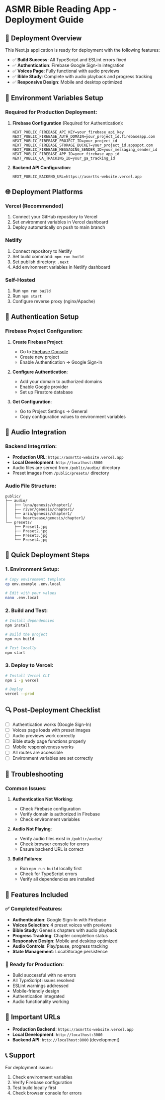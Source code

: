 # ASMR Bible Reading App - Deployment Guide

## 🚀 Deployment Overview

This Next.js application is ready for deployment with the following features:
- ✅ **Build Success**: All TypeScript and ESLint errors fixed
- ✅ **Authentication**: Firebase Google Sign-In integration
- ✅ **Voices Page**: Fully functional with audio previews
- ✅ **Bible Study**: Complete with audio playback and progress tracking
- ✅ **Responsive Design**: Mobile and desktop optimized

## 🔧 Environment Variables Setup

### Required for Production Deployment:

1. **Firebase Configuration** (Required for Authentication):
   ```env
   NEXT_PUBLIC_FIREBASE_API_KEY=your_firebase_api_key
   NEXT_PUBLIC_FIREBASE_AUTH_DOMAIN=your_project_id.firebaseapp.com
   NEXT_PUBLIC_FIREBASE_PROJECT_ID=your_project_id
   NEXT_PUBLIC_FIREBASE_STORAGE_BUCKET=your_project_id.appspot.com
   NEXT_PUBLIC_FIREBASE_MESSAGING_SENDER_ID=your_messaging_sender_id
   NEXT_PUBLIC_FIREBASE_APP_ID=your_firebase_app_id
   NEXT_PUBLIC_GA_TRACKING_ID=your_ga_tracking_id
   ```

2. **Backend API Configuration**:
   ```env
   NEXT_PUBLIC_BACKEND_URL=https://asmrtts-website.vercel.app
   ```

## 🌐 Deployment Platforms

### Vercel (Recommended)
1. Connect your GitHub repository to Vercel
2. Set environment variables in Vercel dashboard
3. Deploy automatically on push to main branch

### Netlify
1. Connect repository to Netlify
2. Set build command: `npm run build`
3. Set publish directory: `.next`
4. Add environment variables in Netlify dashboard

### Self-Hosted
1. Run `npm run build`
2. Run `npm start`
3. Configure reverse proxy (nginx/Apache)

## 🔐 Authentication Setup

### Firebase Project Configuration:
1. **Create Firebase Project**:
   - Go to [Firebase Console](https://console.firebase.google.com)
   - Create new project
   - Enable Authentication → Google Sign-In

2. **Configure Authentication**:
   - Add your domain to authorized domains
   - Enable Google provider
   - Set up Firestore database

3. **Get Configuration**:
   - Go to Project Settings → General
   - Copy configuration values to environment variables

## 🎵 Audio Integration

### Backend Integration:
- **Production URL**: `https://asmrtts-website.vercel.app`
- **Local Development**: `http://localhost:8000`
- Audio files are served from `/public/audio/` directory
- Preset images from `/public/presets/` directory

### Audio File Structure:
```
public/
├── audio/
│   ├── luna/genesis/chapter1/
│   ├── river/genesis/chapter1/
│   ├── aria/genesis/chapter1/
│   └── heartsease/genesis/chapter1/
└── presets/
    ├── Preset1.jpg
    ├── Preset2.jpg
    ├── Preset3.jpg
    └── Preset4.jpg
```

## 🚀 Quick Deployment Steps

### 1. Environment Setup:
```bash
# Copy environment template
cp env.example .env.local

# Edit with your values
nano .env.local
```

### 2. Build and Test:
```bash
# Install dependencies
npm install

# Build the project
npm run build

# Test locally
npm start
```

### 3. Deploy to Vercel:
```bash
# Install Vercel CLI
npm i -g vercel

# Deploy
vercel --prod
```

## 🔍 Post-Deployment Checklist

- [ ] Authentication works (Google Sign-In)
- [ ] Voices page loads with preset images
- [ ] Audio previews work correctly
- [ ] Bible study page functions properly
- [ ] Mobile responsiveness works
- [ ] All routes are accessible
- [ ] Environment variables are set correctly

## 🐛 Troubleshooting

### Common Issues:

1. **Authentication Not Working**:
   - Check Firebase configuration
   - Verify domain is authorized in Firebase
   - Check environment variables

2. **Audio Not Playing**:
   - Verify audio files exist in `/public/audio/`
   - Check browser console for errors
   - Ensure backend URL is correct

3. **Build Failures**:
   - Run `npm run build` locally first
   - Check for TypeScript errors
   - Verify all dependencies are installed

## 📱 Features Included

### ✅ Completed Features:
- **Authentication**: Google Sign-In with Firebase
- **Voices Selection**: 4 preset voices with previews
- **Bible Study**: Genesis chapters with audio playback
- **Progress Tracking**: Chapter completion status
- **Responsive Design**: Mobile and desktop optimized
- **Audio Controls**: Play/pause, progress tracking
- **State Management**: LocalStorage persistence

### 🎯 Ready for Production:
- Build successful with no errors
- All TypeScript issues resolved
- ESLint warnings addressed
- Mobile-friendly design
- Authentication integrated
- Audio functionality working

## 🔗 Important URLs

- **Production Backend**: `https://asmrtts-website.vercel.app`
- **Local Development**: `http://localhost:3000`
- **Backend API**: `http://localhost:8000` (development)

## 📞 Support

For deployment issues:
1. Check environment variables
2. Verify Firebase configuration
3. Test build locally first
4. Check browser console for errors
